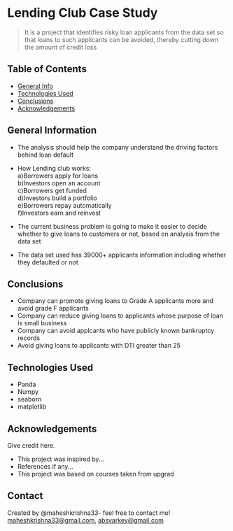 # Lending Club Case Study
> It is a project that identifies risky loan applicants from the data set so that loans to such applicants can be avoided, thereby cutting down the amount of credit loss


## Table of Contents
* [General Info](#general-information)
* [Technologies Used](#technologies-used)
* [Conclusions](#conclusions)
* [Acknowledgements](#acknowledgements)

<!-- You can include any other section that is pertinent to your problem -->

## General Information
- The analysis should help the company understand the driving factors behind loan default
- How Lending club works:<br>
   a)Borrowers apply for loans<br>
   b)Investors open an account<br>
   c)Borrowers get funded<br>
   d)Investors build a portfolio<br>
   e)Borrowers repay automatically<br>
   f)Investors earn and reinvest<br>
   
- The current business problem is going to make it easier to decide whether to give loans to customers or not, based on analysis from the data set<br>
- The data set used has 39000+ applicants information including whether they defaulted or not

<!-- You don't have to answer all the questions - just the ones relevant to your project. -->

## Conclusions
- Company can promote giving loans to Grade A applicants more and avoid grade F applicants
- Company can reduce giving loans to applicants whose purpose of loan is small business
- Company can avoid applcants who have publicly known bankruptcy records
- Avoid giving loans to applicants with DTI greater than 25

<!-- You don't have to answer all the questions - just the ones relevant to your project. -->


## Technologies Used
- Panda
- Numpy
- seaborn
- matplotlib


<!-- As the libraries versions keep on changing, it is recommended to mention the version of library used in this project -->

## Acknowledgements
Give credit here.
- This project was inspired by...
- References if any...
- This project was based on courses taken from upgrad


## Contact
Created by @maheshkrishna33- feel free to contact me! maheshkrishna33@gmail.com, absvarkey@gmail.com


<!-- Optional -->
<!-- ## License -->
<!-- This project is open source and available under the [... License](). -->

<!-- You don't have to include all sections - just the one's relevant to your project -->
